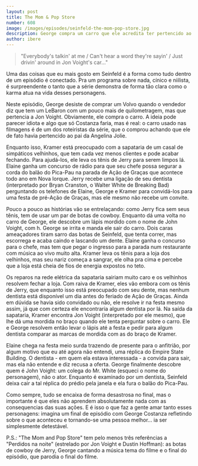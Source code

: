 ```yaml
---
layout: post
title: The Mom & Pop Store
number: 608
image: /images/episodes/seinfeld-the-mom-pop-store.jpg
description: George compra um carro que ele acredita ter pertencido ao ator John Voight. Elaine ganha uma promoção pro Mr. Pitt. Kramer tenta salvar uma sapataria e Jerry não tem certeza se foi convidado pra festa de Tim Whatley.
author: ibere
---
```


> "Everybody's talkin' at me / Can't hear a word they're sayin' / Just drivin' around in Jon Voight's car..."

Uma das coisas que eu mais gosto em Seinfeld é a forma como tudo dentro de um episódio é conectado. Pra um programa sobre nada, cínico e niilista, é surpreendente o tanto que a série demonstra de forma tão clara como o karma atua na vida desses personagens.

Neste episódio, George desiste de comprar um Volvo quando o vendedor diz que tem um LeBaron com um pouco mais de quilometragem, mas que pertencia a Jon Voight. Obviamente, ele compra o carro. A ideia pode parecer idiota e algo que só Costanza faria, mas é real: o carro usado nas filmagens é de um dos roteiristas da série, que o comprou achando que ele de fato havia pertencido ao pai da Angelina Jolie.

Enquanto isso, Kramer está preocupado com a sapataria de um casal de simpáticos velhinhos, que tem cada vez menos clientes e pode acabar fechando. Para ajudá-los, ele leva os tênis de Jerry para serem limpos lá. Elaine ganha um concurso de rádio para que seu chefe possa segurar a corda do balão do Pica-Pau na parada de Ação de Graças que acontece todo ano em Nova Iorque. Jerry recebe uma ligação de seu dentista (interpretado por Bryan Cranston, o Walter White de Breaking Bad) perguntando os telefones de Elaine, George e Kramer para convidá-los para uma festa de pré-Ação de Graças, mas ele mesmo não recebe um convite.

Pouco a pouco as histórias vão se entrelaçando: como Jerry fica sem seus tênis, tem de usar um par de botas de cowboy. Enquanto dá uma volta no carro de George, ele descobre um lápis mordido com o nome de John Voight, com h. George se irrita e manda ele sair do carro. Dois caras ameaçadores tiram sarro das botas de Seinfeld, que tenta correr, mas escorrega e acaba caindo e lascando um dente. Elaine ganha o concurso para o chefe, mas tem que pegar o ingresso para a parada num restaurante com música ao vivo muito alta. Kramer leva os tênis para a loja dos velhinhos, mas seu nariz começa a sangrar, ele olha pra cima e percebe que a loja está cheia de fios de energia expostos no teto.

Os reparos na rede elétrica da sapataria sairiam muito caro e os velhinhos resolvem fechar a loja. Com raiva de Kramer, eles vão embora com os tênis de Jerry, que enquanto isso está preocupado com seu dente, mas nenhum dentista está disponível um dia antes do feriado de Ação de Graças. Ainda em dúvida se havia sido convidado ou não, ele resolve ir na festa mesmo assim, já que com certeza ele encontraria algum dentista por lá. Na saída da sapataria, Kramer encontra Jon Voight (interpretado por ele mesmo), que lhe dá uma mordida no braço quando ele tenta perguntar sobre o carro. Ele  e George resolvem então levar o lápis até a festa e pedir para algum dentista comparar as marcas de mordida com as do braço de Kramer.

Elaine chega na festa meio surda trazendo de presente para o anfitrião, por algum motivo que eu até agora não entendi, uma réplica do Empire State Building. O  dentista - em quem ela estava interessada - a convida para sair, mas ela não entende e diz recusa a oferta. George finalmente descobre quem é John Voight: um colega do Mr. White (esqueci o nome do personagem), não o ator. Enquanto é examinado por um dentista, Seinfeld deixa cair a tal réplica do prédio pela janela e ela fura o balão do Pica-Pau.

Como sempre, tudo se encaixa de forma desastrosa no final, mas o importante é que eles não aprendem absolutamente nada com as consequencias das suas ações. E é isso o que faz a gente amar tanto esses personagens: imagina um final de episódio com George Costanza refletindo sobre o que aconteceu e tornando-se uma pessoa melhor... ia ser simplesmente detestável.

P.S.: "The Mom and Pop Store" tem pelo menos três referências a "Perdidos na noite" (estrelado por Jon Voight e Dustin Hoffman): as botas de cowboy de Jerry, George cantando a música tema do filme e o final do episódio, que parodia o final do filme.
